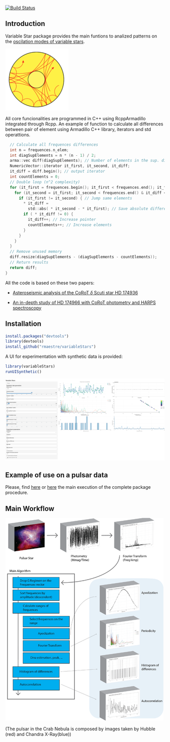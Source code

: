 
[![Build Status](https://travis-ci.org/rmaestre/variableStars.svg?branch=master)](https://travis-ci.org/rmaestre/variableStars)

Introduction
------------

Variable Star package provides the main funtions to analized patterns on the [oscilation modes of variable stars](https://en.wikipedia.org/wiki/Asteroseismology). 

<img src="https://raw.githubusercontent.com/rmaestre/variableStars/master/docs/figures/oscilationModes.png" data-canonical-src="https://raw.githubusercontent.com/rmaestre/variableStars/master/docs/figures/oscilationModes.png" width="200" />



All core funcionalities are programmed in C++ using RcppArmadillo integrated through Rcpp. An example of function to calculate all differences between pair of element using Armadillo C++ library, iterators and std operattions.

```c
  // Calculate all frequences differences
  int n = frequences.n_elem;
  int diagSupElements = n * (n - 1) / 2;
  arma::vec diff(diagSupElements); // Number of elements in the sup. diag.
  NumericVector::iterator it_first, it_second, it_diff;
  it_diff = diff.begin(); // output iterator
  int countElements = 0;
  // Double loop (n^2 complexity)
  for (it_first = frequences.begin(); it_first < frequences.end(); it_first++) {
    for (it_second = it_first; it_second < frequences.end() & it_diff < diff.end(); it_second++) {
      if (it_first != it_second) { // Jump same elements
        * it_diff =
          std::abs( * it_second - * it_first); // Save absolute difference
        if ( * it_diff != 0) {
          it_diff++; // Increase pointer
          countElements++; // Increase elements
        }
      }
    }
  }
  // Remove unused memory
  diff.resize(diagSupElements - (diagSupElements - countElements));
  // Return results
  return diff;
}
```

All the code is based on these two papers:

-   [Asteroseismic analysis of the CoRoT *δ* Scuti star HD 174936](https://www.aanda.org/articles/aa/full_html/2009/40/aa11932-09/aa11932-09.html)

-   [An in-depth study of HD 174966 with CoRoT photometry and HARPS spectroscopy](https://www.aanda.org/articles/aa/full_html/2013/11/aa20256-12/aa20256-12.html)

Installation
------------

``` r
install.packages("devtools")
library(devtools)
install_github("rmaestre/variableStars")
```


A UI for experimentation with synthetic data is provided:

``` r
library(variableStars)
runUISynthetic()
```

[![UI](https://raw.githubusercontent.com/rmaestre/variableStars/master/docs/figures/ui.png)](https://raw.githubusercontent.com/rmaestre/variableStars/master/docs/figures/ui.png)

Example of use on a pulsar data
-------------------------------


Please, find [here](docs/Experiment_-_HD174936.md) or [here](docs/Experiment_-_HD174966.md) the main execution of the complete package procedure.

Main Workflow
-------------

<img src="https://raw.githubusercontent.com/rmaestre/variableStars/master/docs/figures/diagrams.png" data-canonical-src="https://raw.githubusercontent.com/rmaestre/variableStars/master/docs/figures/diagrams.png" width="500" />



(The pulsar in the Crab Nebula is composed by images taken by Hubble (red) and Chandra X-Ray(blue))
